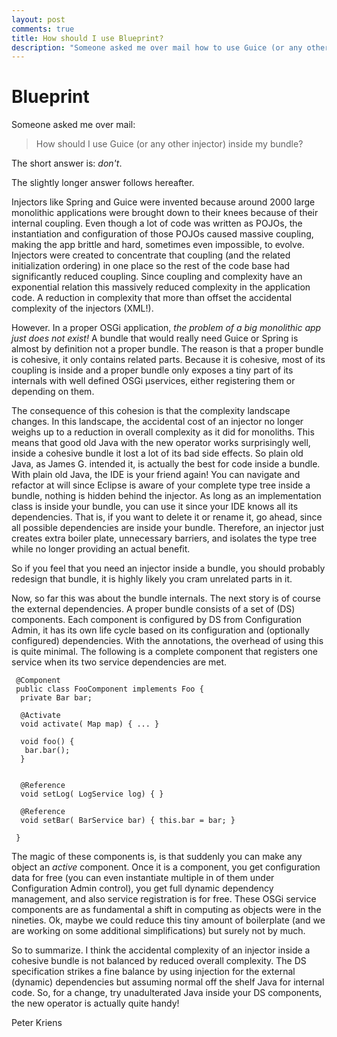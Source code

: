 ```yaml
---
layout: post
comments: true
title: How should I use Blueprint?
description: "Someone asked me over mail how to use Guice (or any other injector) inside my bundle? The short answer is: don't. The slightly ..."
---
```


# Blueprint

Someone asked me over mail:

> How should I use Guice (or any other injector) inside my bundle?

The short answer is: *don't*.

The slightly longer answer follows hereafter.

Injectors like Spring and Guice were invented because around 2000 large monolithic 
applications were brought down to their knees because of their internal coupling. 
Even though a lot of code was written as POJOs, the instantiation and configuration 
of those POJOs caused massive coupling, making the app brittle and hard, sometimes 
even impossible, to evolve. Injectors were created to concentrate that coupling (and 
the related initialization ordering) in one place so the rest of the code base had 
significantly reduced coupling. Since coupling and complexity have an exponential 
relation this massively reduced complexity in the application code. A reduction in 
complexity that more than offset the accidental complexity of the injectors (XML!). 

However. In a proper OSGi application, _the problem of a big monolithic app just 
does not exist!_ A bundle that would really need Guice or Spring is almost by 
definition not a proper bundle. The reason is that a proper bundle is cohesive, 
it only contains related parts. Because it is cohesive, most of its coupling is 
inside and a proper bundle only exposes a tiny part of its internals with well 
defined OSGi µservices, either registering them or depending on them.

The consequence of this cohesion is that the complexity landscape changes. In this 
landscape, the accidental cost of an injector no longer weighs up to a reduction 
in overall complexity as it did for monoliths. This means that good old Java with 
the new operator works surprisingly well, inside a cohesive bundle it lost a lot 
of its bad side effects. So plain old Java, as James G. intended it, is actually 
the best for code inside a bundle. With plain old Java, the IDE is your friend 
again! You can navigate and refactor at will since Eclipse is aware of your complete 
type tree inside a bundle, nothing is hidden behind the injector. As long as an 
implementation class is inside your bundle, you can use it since your IDE knows 
all its dependencies. That is, if you want to delete it or rename it, go ahead, 
since all possible dependencies are inside your bundle. Therefore, an injector 
just creates extra boiler plate, unnecessary barriers, and isolates the type 
tree while no longer providing an actual benefit.

So if you feel that you need an injector inside a bundle, you should probably redesign 
that bundle, it is highly likely you cram unrelated parts in it.

Now, so far this was about the bundle internals. The next story is of course the 
external dependencies. A proper bundle consists of a set of (DS) components. 
Each component is configured by DS from Configuration Admin, it has its own life 
cycle based on its configuration and (optionally configured) dependencies. With 
the annotations, the overhead of using this is quite minimal. The following is a 
complete component that registers one service when its two service dependencies are met.

	 @Component
	 public class FooComponent implements Foo {
	  private Bar bar;
	 
	  @Activate
	  void activate( Map map) { ... }
	
	  void foo() {
	   bar.bar();
	  }
	
	
	  @Reference
	  void setLog( LogService log) { }
	
	  @Reference
	  void setBar( BarService bar) { this.bar = bar; }
	
	 }

The magic of these components is, is that suddenly you can make any object an _active_ 
component. Once it is a component, you get configuration data for free (you can even 
instantiate multiple in of them under Configuration Admin control), you get full 
dynamic dependency management, and also service registration is for free. These 
OSGi service components are as fundamental a shift in computing as objects were 
in the nineties. Ok, maybe we could reduce this tiny amount of boilerplate (and 
we are working on some additional simplifications) but surely not by much.

So to summarize. I think the accidental complexity of an injector inside a cohesive 
bundle is not balanced by reduced overall complexity. The DS specification strikes a 
fine balance by using injection for the external (dynamic) dependencies but assuming 
normal off the shelf Java for internal code. So, for a change, try unadulterated Java 
inside your DS components, the new operator is actually quite handy!

Peter Kriens

